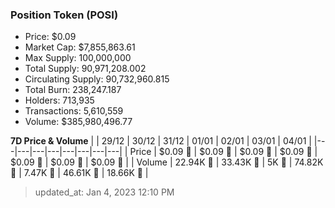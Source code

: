
  ### Position Token (POSI)
  - Price: $0.09
  - Market Cap: $7,855,863.61
  - Max Supply: 100,000,000
  - Total Supply: 90,971,208.002
  - Circulating Supply: 90,732,960.815
  - Total Burn: 238,247.187
  - Holders: 713,935
  - Transactions: 5,610,559
  - Volume: $385,980,496.77

  **7D Price & Volume**
  | | 29&#x2F;12 | 30&#x2F;12 | 31&#x2F;12 | 01&#x2F;01 | 02&#x2F;01 | 03&#x2F;01 | 04&#x2F;01 |
  |---|---|---|---|---|---|---|---|
  | Price | $0.09 🔻 | $0.09 🚀 | $0.09 🚀 | $0.09 🔻 | $0.09 🔻 | $0.09 🔻 | $0.09 🚀 |
  | Volume | 22.94K 🚀 | 33.43K 🚀 | 5K 🔻 | 74.82K 🚀 | 7.47K 🔻 | 46.61K 🚀 | 18.66K 🔻 |

  > updated_at: Jan 4, 2023 12:10 PM
